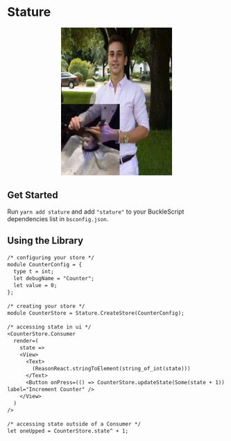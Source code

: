 # Stature

<p align="center">
  <img src="./stat.jpg" width="256" />
</p>

## Get Started

Run `yarn add stature` and add `"stature"` to your BuckleScript dependencies list in `bsconfig.json`.

## Using the Library

```reason
/* configuring your store */
module CounterConfig = {
  type t = int;
  let debugName = "Counter";
  let value = 0;
};

/* creating your store */
module CounterStore = Stature.CreateStore(CounterConfig);

/* accessing state in ui */
<CounterStore.Consumer
  render=(
    state =>
    <View>
      <Text>
        (ReasonReact.stringToElement(string_of_int(state)))
      </Text>
      <Button onPress=(() => CounterStore.updateState(Some(state + 1)) label="Increment Counter" />
    </View>
  )
/>

/* accessing state outside of a Consumer */
let oneUpped = CounterStore.state^ + 1;
```
